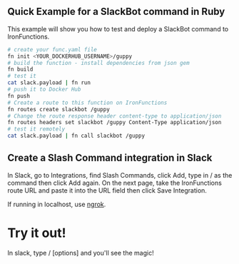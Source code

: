 ## Quick Example for a SlackBot command in Ruby

This example will show you how to test and deploy a SlackBot command to IronFunctions.

```sh
# create your func.yaml file
fn init <YOUR_DOCKERHUB_USERNAME>/guppy
# build the function - install dependencies from json gem
fn build
# test it
cat slack.payload | fn run
# push it to Docker Hub
fn push
# Create a route to this function on IronFunctions
fn routes create slackbot /guppy
# Change the route response header content-type to application/json
fn routes headers set slackbot /guppy Content-Type application/json
# test it remotely
cat slack.payload | fn call slackbot /guppy
```

## Create a Slash Command integration in Slack

In Slack, go to Integrations, find Slash Commands, click Add, type in / as the command then click Add again. On the next page, take the IronFunctions route URL and paste it into the URL field then click Save Integration.

If running in localhost, use [ngrok](https://github.com/inconshreveable/ngrok).

# Try it out!

In slack, type /<COMMAND> [options] and you'll see the magic!


